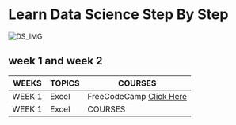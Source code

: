 # Learn Data Science Step By Step 
![DS_IMG](https://cdn.dribbble.com/users/257123/screenshots/6840549/big_data_4x.png?compress=1&resize=1600x1200)

## week 1 and week 2

WEEKS | TOPICS | COURSES 
------------ | -------------  | -------------
WEEK 1 | Excel | FreeCodeCamp [Click Here](https://www.youtube.com/watch?v=Vl0H-qTclOg&t) 
WEEK 1 | Excel | COURSES 

